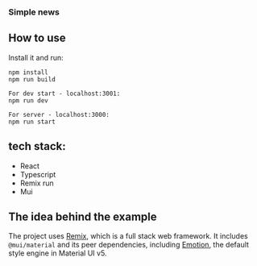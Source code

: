 ### Simple news


## How to use

Install it and run:

```
npm install
npm run build

For dev start - localhost:3001:
npm run dev

For server - localhost:3000:
npm run start
```

## tech stack:
- React
- Typescript
- Remix run
- Mui


## The idea behind the example

The project uses [Remix](https://remix.run/), which is a full stack web framework.
It includes `@mui/material` and its peer dependencies, including [Emotion](https://emotion.sh/docs/introduction), the default style engine in Material UI v5.

